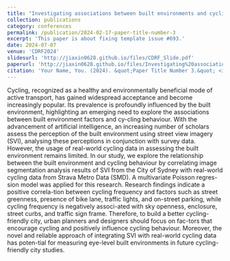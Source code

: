 ```yaml
---
title: "Investigating associations between built environments and cycling behaviour using street view imagery and Strava Metro data: A case study in City of Sydney, Australia"
collection: publications
category: conferences
permalink: /publication/2024-02-17-paper-title-number-3
excerpt: 'This paper is about fixing template issue #693.'
date: 2024-07-07
venue: 'CDRF2024'
slidesurl: 'http://jiaxin0628.github.io/files/CDRF_Slide.pdf'
paperurl: 'http://jiaxin0628.github.io/files/Investigating%20associations%20between%20built%20environments%20and%20cycling%20behaviour%20using%20street%20view%20imagery%20and%20Strava%20Metro%20data%20A%20case%20study%20in%20City%20of%20Sydney%2C%20Australia.pdf'
citation: 'Your Name, You. (2024). &quot;Paper Title Number 3.&quot; <i>GitHub Journal of Bugs</i>. 1(3).'
---
```


Cycling, recognized as a healthy and environmentally beneficial mode of active transport, has gained widespread acceptance and become increasingly popular. Its prevalence is profoundly influenced by the built environment, highlighting an emerging need to explore the associations between built environment factors and cy-cling behaviour. With the advancement of artificial intelligence, an increasing number of scholars assess the perception of the built environment using street view imagery (SVI), analysing these perceptions in conjunction with survey data. However, the usage of real-world cycling data in assessing the built environment remains limited. In our study, we explore the relationship between the built environment and cycling behaviour by correlating image segmentation analysis results of SVI from the City of Sydney with real-world cycling data from Strava Metro Data (SMD). A multivariate Poisson regres-sion model was applied for this research. Research findings indicate a positive correla-tion between cycling frequency and factors such as street greenness, presence of bike lane, traffic lights, and on-street parking, while cycling frequency is negatively associ-ated with sky openness, enclosure, street curbs, and traffic sign frame. Therefore, to build a better cycling-friendly city, urban planners and designers should focus on fac-tors that encourage cycling and positively influence cycling behaviour. Moreover, the novel and reliable approach of integrating SVI with real-world cycling data has poten-tial for measuring eye-level built environments in future cycling-friendly city studies.
